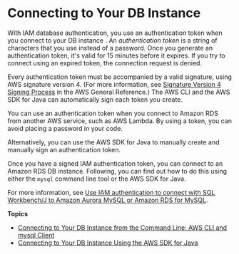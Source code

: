 # Connecting to Your DB Instance<a name="UsingWithRDS.IAMDBAuth.Connecting"></a>

With IAM database authentication, you use an authentication token when you connect to your DB instance \. An *authentication token* is a string of characters that you use instead of a password\. Once you generate an authentication token, it's valid for 15 minutes before it expires\. If you try to connect using an expired token, the connection request is denied\.

Every authentication token must be accompanied by a valid signature, using AWS signature version 4\. \(For more information, see [Signature Version 4 Signing Process](http://docs.aws.amazon.com/general/latest/gr/signature-version-4.html) in the AWS General Reference\.\) The AWS CLI and the AWS SDK for Java can automatically sign each token you create\.

You can use an authentication token when you connect to Amazon RDS from another AWS service, such as AWS Lambda\. By using a token, you can avoid placing a password in your code\.

Alternatively, you can use the AWS SDK for Java to manually create and manually sign an authentication token\.

Once you have a signed IAM authentication token, you can connect to an Amazon RDS DB instance\. Following, you can find out how to do this using either the `mysql` command line tool or the AWS SDK for Java\.

For more information, see [Use IAM authentication to connect with SQL Workbench/J to Amazon Aurora MySQL or Amazon RDS for MySQL](https://aws.amazon.com/blogs/database/use-iam-authentication-to-connect-with-sql-workbenchj-to-amazon-aurora-mysql-or-amazon-rds-for-mysql/)\.

**Topics**
+ [Connecting to Your DB Instance from the Command Line: AWS CLI and mysql Client](UsingWithRDS.IAMDBAuth.Connecting.AWSCLI.md)
+ [Connecting to Your DB Instance Using the AWS SDK for Java](UsingWithRDS.IAMDBAuth.Connecting.Java.md)